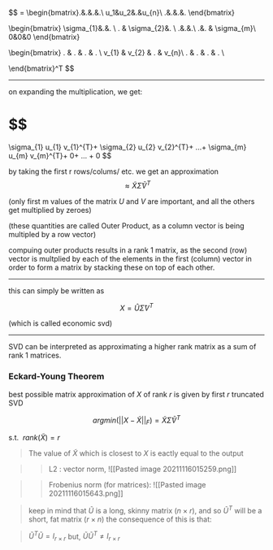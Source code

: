 $$
= \begin{bmatrix}.&.&.&.\\ u_1&u_2&.&u_{n}\\ .&.&.&. \end{bmatrix}

\begin{bmatrix}
\sigma_{1}&.&. \\
 . & \sigma_{2}&. \\
 .&.&.\\
 .&. & \sigma_{m}\\
 0&0&0
 \end{bmatrix}


\begin{bmatrix}
. & .  & . & .  \\
v_{1} & v_{2} & . & v_{n}\\
. & .  & . & .  \\

\end{bmatrix}^T 
$$

---

on expanding the multiplication, we get:

$$
=
\sigma_{1} u_{1} v_{1}^{T}+ 
\sigma_{2} u_{2} v_{2}^{T}+
...+
\sigma_{m} u_{m} v_{m}^{T}+
0+ ... + 0
$$

by taking the first r rows/colums/ etc. we get an approximation 
$$\approx \tilde{X}\tilde{\Sigma}\tilde{V}^{T}$$

(only first m values of the matrix $U$ and $V$ are important, and all the others get multiplied by zeroes)

(these quantities are called Outer Product, as a column vector is being multipled by a row vector)

compuing outer products results in a rank 1 matrix, as the second (row) vector is multplied by each of the elements in the first (column) vector in order to form a matrix by stacking these on top of each other.

---

this can simply be written as 

$$X = \hat{U} \hat{\Sigma} V^{T}  $$

(which is called economic svd)


 ---
 
 SVD can be interpreted as approximating a higher rank matrix as a sum of rank 1 matrices.
  
  

### Eckard-Young Theorem 

best possible matrix approximation of $X$ of rank $r$ is given by first $r$ truncated SVD  

$$argmin(|| X - \tilde{X} ||_{F} ) = \tilde{X}\tilde{\Sigma}\tilde{V}^{T} 
$$



s.t. $\ rank(\tilde{X}) = r$ 

> The value of $\tilde{X}$ which is closest to $X$ is eactly equal to the output


> > L2 : vector norm, ![[Pasted image 20211116015259.png]]

>> Frobenius norm (for matrices): ![[Pasted image 20211116015643.png]]





> keep in mind that $\tilde{U}$ is a long, skinny matrix ($n\times r$), and so $\tilde{U}^{T}$ will be a short, fat matrix ($r\times n$)
 the consequence of this is that:
 
 > $\tilde{U}^{T}\tilde{U}=I_{r\times r}$ but,  $\tilde{U}\tilde{U}^{T}\ne I_{r\times r}$

